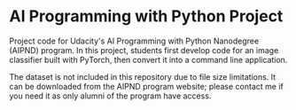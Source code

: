 # AI Programming with Python Project

Project code for Udacity's AI Programming with Python Nanodegree (AIPND) program. In this project, students first develop code for an image classifier built with PyTorch, then convert it into a command line application.

The dataset is not included in this repository due to file size limitations. It can be downloaded from the AIPND program website; please contact me if you need it as only alumni of the program have access. 
